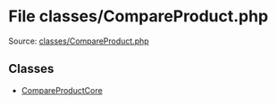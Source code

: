 File classes/CompareProduct.php
=========

Source: [classes/CompareProduct.php](https://github.com/PrestaShop/PrestaShop/blob/1.5.6.1/classes/CompareProduct.php)


Classes
-------

* [CompareProductCore](class.CompareProductCore.md)

